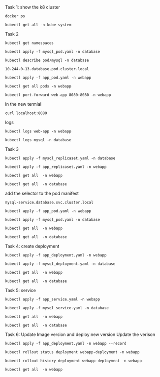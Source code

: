 Task 1:
show the k8 cluster
```
docker ps
```
```
kubectl get all -n kube-system 
```

Task 2

```
kubectl get namespaces
```
```
kubectl apply -f mysql_pod.yaml -n database
```
```
kubectl describe pod/mysql -n database
```
```
10-244-0-13.database.pod.cluster.local
```

```
kubectl apply -f app_pod.yaml -n webapp
```

```
kubectl get all pods -n webapp
```
```
kubectl port-forward web-app 8080:8080 -n webapp
```
In the new termial
```
curl localhost:8080
```

logs
```
kubectl logs web-app -n webapp
```
```
kubectl logs mysql -n database
```

Task 3
```
kubectl apply -f mysql_replicaset.yaml -n database
```
```
kubectl apply -f app_replicaset.yaml -n webapp
```
```
kubectl get all  -n webapp
```
```
kubectl get all  -n database
```
add the selector to the pod manifest
```
mysql-service.database.svc.cluster.local
```

```
kubectl apply -f app_pod.yaml -n webapp
```
```
kubectl apply -f mysql_pod.yaml -n database
```
```
kubectl get all  -n webapp
```
```
kubectl get all  -n database
```

Task 4: create deployment
```
kubectl apply -f app_deployment.yaml -n webapp
```
```
kubectl apply -f mysql_deployment.yaml -n database
```
```
kubectl get all  -n webapp
```
```
kubectl get all  -n database
```

Task 5: service
```
kubectl apply -f app_service.yaml -n webapp
```
```
kubectl apply -f mysql_service.yaml -n database
```
```
kubectl get all  -n webapp
```
```
kubectl get all  -n database
```

Task 6: Update Image version and deploy new version
Update the verison
```
kubectl apply -f app_deployment.yaml -n webapp --record
```
```
kubectl rollout status deployment webapp-deployment -n webapp 
```
```
kubectl rollout history deployment webapp-deployment -n webapp
```
```
kubectl get all  -n webapp
```





